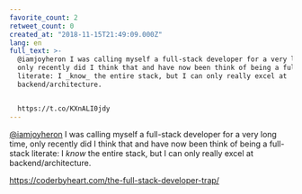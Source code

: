 ```yaml
---
favorite_count: 2
retweet_count: 0
created_at: "2018-11-15T21:49:09.000Z"
lang: en
full_text: >-
  @iamjoyheron I was calling myself a full-stack developer for a very long time,
  only recently did I think that and have now been think of being a full-stack
  literate: I _know_ the entire stack, but I can only really excel at
  backend/architecture.


  https://t.co/KXnALI0jdy
---
```


[@iamjoyheron](https://twitter.com/iamjoyheron) I was calling myself a
full-stack developer for a very long time, only recently did I think that and
have now been think of being a full-stack literate: I _know_ the entire stack,
but I can only really excel at backend/architecture.

<https://coderbyheart.com/the-full-stack-developer-trap/>
